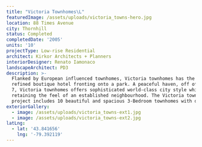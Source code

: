 ```yaml
---
title: "Victoria Townhomes\L"
featuredImage: /assets/uploads/victoria_towns-hero.jpg
location: 88 Times Avenue
city: Thornhill
status: Completed
completedDate: '2005'
units: '10'
projectType: Low-rise Residential
architect: Kirkor Architects + Planners
interiorDesigner: Renato Iamonaco
landscapeArchitect: PD3
description: >-
  Flanked by European influenced townhomes, Victoria townhomes has the look of a
  refined boutique hotel fronting onto a park. A peaceful haven, off of Highway
  7, Victoria townhomes offers sophisticated world-class city style while
  retaining the feel of an established neighbourhood. The Victoria townhomes
  project includes 10 beautiful and spacious 3-Bedroom townhomes with den.
exteriorGallery:
  - image: /assets/uploads/victoria_towns-ext1.jpg
  - image: /assets/uploads/victoria_towns-ext2.jpg
latLng:
  - lat: '43.841656'
    lng: '-79.392119'
---
```


